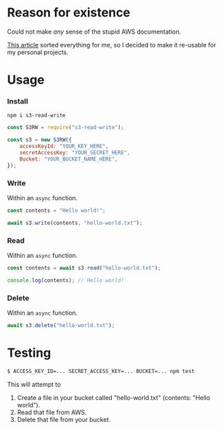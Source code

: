 # Reason for existence

Could not make _any_ sense of the stupid AWS documentation.

[This article](https://rajputankit22.medium.com/read-write-and-delete-file-from-s3-bucket-via-nodejs-2e17047d2178) sorted everything for me, so I decided to make it re-usable for my personal projects.

# Usage

### Install

`npm i s3-read-write`

```javascript
const S3RW = require("s3-read-write");

const s3 = new S3RW({
	accessKeyId: "YOUR_KEY_HERE",
	secretAccessKey: "YOUR_SECRET_HERE",
	Bucket: "YOUR_BUCKET_NAME_HERE",
});
```

### Write

Within an `async` function.

```javascript
const contents = "Hello world!";

await s3.write(contents, "hello-world.txt");
```

### Read

Within an `async` function.

```javascript
const contents = await s3.read("hello-world.txt");

console.log(contents); // Hello world!
```

### Delete

Within an `async` function.

```javascript
await s3.delete("hello-world.txt");
```

# Testing

```bash
$ ACCESS_KEY_ID=... SECRET_ACCESS_KEY=... BUCKET=... npm test
```

This will attempt to

1. Create a file in your bucket called "hello-world.txt" (contents: "Hello world").
2. Read that file from AWS.
3. Delete that file from your bucket.

